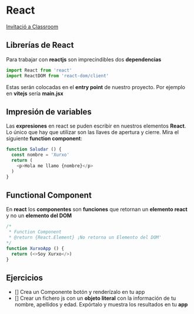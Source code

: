 # React

[Invitació a Classroom](https://classroom.google.com/c/NTg0NTY4MTAxMTg4?cjc=eyufnhy)

## Librerías de React

Para trabajar con __reactjs__ son imprecindibles dos __dependencias__

```js
import React from 'react'
import ReactDOM from 'react-dom/client'
```

Estas serán colocadas en el __entry point__ de nuestro proyecto. Por ejemplo en __vitejs__ sería __main.jsx__

## Impresión de variables

Las __expresiones__ en react se puden escribir en nuestros elementos __React__. Lo único que hay que utilizar son las llaves de apertura y cierre. Mira el siguiente __function component__:

```js
function Saludar () {
  const nombre = 'Xurxo'
  return (
    <p>Hola me llamo {nombre}</p>
  )
}
```

## Functional Component

En __react__ los __componentes__ son __funciones__ que retornan un __elemento react__ y no un __elemento del DOM__

```js
/*
 * Function Component
 * @return {React.Element} ¡No retorna un Elemento del DOM'
*/
function XurxoApp () {
  return (<>Soy Xurxo</>)
}
```

## Ejercicios

- [] Crea un Componente botón y renderízalo en tu app
- [] Crear un fichero js con un __objeto literal__ con la información de tu nombre, apellidos y edad. Expórtalo y muestra los resultados en tu __app__